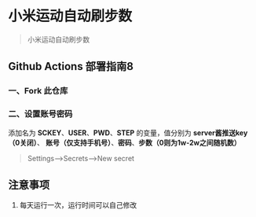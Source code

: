 # 小米运动自动刷步数

> 小米运动自动刷步数

## Github Actions 部署指南8

### 一、Fork 此仓库

### 二、设置账号密码

添加名为  **SCKEY**、**USER**、**PWD**、**STEP** 的变量，值分别为 **server酱推送key（0关闭）**、 **账号（仅支持手机号）**、**密码**、**步数（0则为1w-2w之间随机数）**

> Settings-->Secrets-->New secret

## 注意事项

1. 每天运行一次，运行时间可以自己修改
